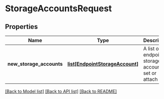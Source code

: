 # StorageAccountsRequest

## Properties
Name | Type | Description | Notes
------------ | ------------- | ------------- | -------------
**new_storage_accounts** | [**list[EndpointStorageAccount]**](EndpointStorageAccount.md) | A list of endpoint storage accounts to set or attach | 

[[Back to Model list]](../README.md#documentation-for-models) [[Back to API list]](../README.md#documentation-for-api-endpoints) [[Back to README]](../README.md)



